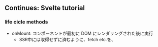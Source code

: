 ## Continues: Svelte tutorial
### life cicle methods
  - onMount: コンポーネントが最初に DOM にレンダリングされた後に実行
    - SSR中には取得せずに済むように、fetch etc.を、<script> の最上位ではなく、 onMount の中に入れることが推奨されます。
    - なぜなら、onDestroy以外のライフサイクル関数がSSR中に動作することはないから
    - onMount コールバックが関数を返す場合、その関数はコンポーネントが破棄されたときに呼び出されます。
  - onDestroy: コンポーネント破棄時に実行される 
    - どこ から呼び出すかは重要ではありません。そのため、インターバルロジックを抽象化して utils.js のヘルパー関数にすることができます
  - before update
    - DOM更新の直前に起動
    - コンポーネントが最初にマウントされる前に実行される
  - after update
    - before updateの対
  - tick
    - 呼ばれる＆呼べるタイミング
      - コンポーネントが最初に初期化されたとき
      - いつでも呼び出せる
    - 保留中の状態変更が DOM に適用されるてすぐにresolveするpromiseを返す
      - 保留中がなければすぐさま


Svelte でコンポーネントの状態を更新しても、すぐに DOM を更新するわけではありません。その代わりに、次の マイクロタスク まで待って、他のコンポーネントも含めて適用する必要のある変更があるかどうかを確認します。
 
### store
  - 単に、値が変化するたびに関係者に通知するsubscribe メソッドを備えたオブジェクトです
  - `const count = writable(0);`
  - `count.update(n => n + 1)`
  - `count.set(0)`
  - ```
  let countValue;

  count.subscribe(value => {
    countValue = value;
  });
```
  - unsubscribe:
```
  const unsubscribe = subscrive(...);
  onDestroy(unsubscribe);
```
  - ストア名の前に $ を付けることで、ストアの値を参照できます。
  - readable store: 
```
export const time = readable(new Date(), function start(set) {
  const interval = setInterval(() => {
    set(new Date());
  }, 1000);

  return function stop() {
    clearInterval(interval);
  };
});
```
  - derived: [derived](https://svelte.jp/docs#run-time-svelte-store-derived) を使用して、1つまたはそれ以上の他のストアに基づいた値のストアを作成することができます。
```
export const elapsed = derived(
  time,
  $time => Math.round(($time - start) / 1000)
);
```
  - カスタムストア
    - オブジェクトが subscribe メソッドを正しく実装していれば、それはストアです。
    - update, setを実装しないということもできる
```
function createCount() {
  const { subscribe, set, update } = writable(0);

  return {
    subscribe,
    increment: () => update(n => n + 1),
    decrement: () => update(n => n - 1),
    reset: () => set(0)
  };
}```
  - set メソッドを持っている場合は、ローカルコンポーネントの状態にバインドするのと同じように、ストアの値にバインドできます。
    - set methodが存在すれば加減乗除できそう

### [Motion](https://svelte.jp/tutorial/tweened)
  - TODO


## Today's commit
- [setting kong docker](https://github.com/daikon128/mfe-todo/commit/1eae6b25681f13ab26761e6c0645b2f1324c7350)
- [routing to host network](https://github.com/daikon128/mfe-todo/commit/2d2730f059ea984fd870e0ebfcd6c8da09f3fe85)
- [routing remote entry](https://github.com/daikon128/mfe-todo/commit/624055d42ee4e46aee255c7e5632b5d7ef77fe5f)
  
## Others
- [kong docker](https://registry.hub.docker.com/_/kong/)
